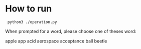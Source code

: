 # How to run
```
 python3 ./operation.py
 ```

When prompted for a word, please choose one of theses word:

apple
app
acid
aerospace
acceptance
ball
beetle
